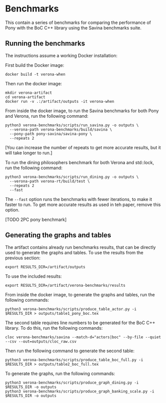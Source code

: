 # Benchmarks

This contain a series of benchmarks for comparing the performance of Pony with the BoC C++ library using the Savina benchmarks suite.

## Running the benchmarks

The instructions assume a working Docker installation:

First build the Docker image:
```
docker build -t verona-when
```

Then run the docker image:
```
mkdir verona-artifact
cd verona-artifact
docker run -v .:/artifact/outputs -it verona-when
```

From inside the docker image, to run the Savina benchmarks for both Pony and Verona, run the following command:
```
python3 verona-benchmarks/scripts/run_savina.py -o outputs \
  --verona-path verona-benchmarks/build/savina \
  --pony-path pony-savina/savina-pony \
  --repeats 2
```
[You can increase the number of repeats to get more accurate results, but it will take longer to run.]

To run the dining philosophers benchmark for both Verona and std::lock, run the following command:
```
python3 verona-benchmarks/scripts/run_dining.py -o outputs \
  --verona-path verona-rt/build/test \
  --repeats 2
  --fast
```
The `--fast` option runs the benchmarks with fewer iterations, to make it faster to run.  To get more accurate results as used in teh paper, remove this option.

[TODO 2PC pony benchmark]

## Generating the graphs and tables

The artifact contains already run benchmarks results, that can be directly used to generate the graphs and tables.  To use the results from the previous section:
```
export RESULTS_DIR=/artifact/outputs
```
To use the included results:
```
export RESULTS_DIR=/artifact/verona-benchmarks/results
```

From inside the docker image, to generate the graphs and tables, run the following commands:
```
python3 verona-benchmarks/scripts/produce_table_actor.py -i $RESULTS_DIR > outputs/table1_pony_boc.tex
```

The second table requires line numbers to be generated for the BoC C++ library. To do this, run the following commands:
```
cloc verona-benchmarks/savina --match-d="actors|boc" --by-file --quiet --csv --out=outputs/cloc_raw.csv  
```

Then run the following command to generate the second table:
```
python3 verona-benchmarks/scripts/produce_table_boc_full.py -i $RESULTS_DIR > outputs/table2_boc_full.tex
```

To generate the graphs, run the following commands:
```
python3 verona-benchmarks/scripts/produce_graph_dining.py -i $RESULTS_DIR -o outputs
python3 verona-benchmarks/scripts/produce_graph_banking_scale.py -i $RESULTS_DIR -o outputs
```
